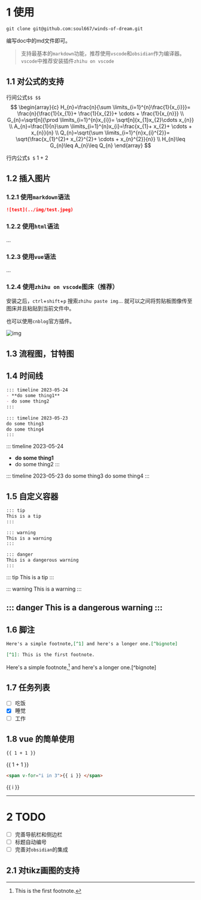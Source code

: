 # 1 使用
```shell
git clone git@github.com:soul667/winds-of-dream.git
```
编写doc中的md文件即可。


> 支持最基本的`markdown`功能，推荐使用`vscode`和`obsidian`作为编译器。`vscode`中推荐安装插件`zhihu on vscode`
## 1.1 对公式的支持
行间公式`$$ $$`
$$
\begin{array}{c} 
  H_{n}=\frac{n}{\sum \limits_{i=1}^{n}\frac{1}{x_{i}}}= \frac{n}{\frac{1}{x_{1}}+ \frac{1}{x_{2}}+ \cdots + \frac{1}{x_{n}}} \\ G_{n}=\sqrt[n]{\prod \limits_{i=1}^{n}x_{i}}= \sqrt[n]{x_{1}x_{2}\cdots x_{n}} \\ A_{n}=\frac{1}{n}\sum \limits_{i=1}^{n}x_{i}=\frac{x_{1}+ x_{2}+ \cdots + x_{n}}{n} \\ Q_{n}=\sqrt{\sum \limits_{i=1}^{n}x_{i}^{2}}= \sqrt{\frac{x_{1}^{2}+ x_{2}^{2}+ \cdots + x_{n}^{2}}{n}} \\ H_{n}\leq G_{n}\leq A_{n}\leq Q_{n} 
\end{array}
$$

行内公式`$ $` $1+2$
## 1.2 插入图片
### 1.2.1 使用`markdown`语法

```markdown
![test](../img/test.jpeg)
```
<!-- > 此方法不支持图片缩放和图像标注 -->

### 1.2.2 使用`html`语法
...
### 1.2.3 使用`vue`语法
...


### 1.2.4 使用`zhihu on vscode`图床（推荐）
安装之后，`ctrl`+`shift`+`p` 搜索`zhihu paste img`...
就可以之间将剪贴板图像传至图床并且粘贴到当前文件中。

也可以使用`cnblog`官方插件。

![img](https://img2023.cnblogs.com/blog/2712141/202308/2712141-20230823124535346-1141819917.png)

## 1.3 流程图，甘特图
## 1.4 时间线
```markdown
::: timeline 2023-05-24
- **do some thing1**
- do some thing2
:::
 
::: timeline 2023-05-23
do some thing3
do some thing4
:::
```
::: timeline 2023-05-24
- **do some thing1**
- do some thing2
:::
 
::: timeline 2023-05-23
do some thing3
do some thing4
:::

## 1.5 自定义容器
```markdown
::: tip
This is a tip
:::

::: warning
This is a warning
:::

::: danger
This is a dangerous warning
:::
```

::: tip
This is a tip
:::

::: warning
This is a warning
:::

::: danger
This is a dangerous warning
:::
---

## 1.6 脚注
```markdown
Here's a simple footnote,[^1] and here's a longer one.[^bignote]

[^1]: This is the first footnote.
```
Here's a simple footnote,[^1] and here's a longer one.[^bignote]

[^1]: This is the first footnote.
## 1.7 任务列表
- [ ] 吃饭
- [x] 睡觉
- [ ] 工作

## 1.8 vue 的简单使用
```markdown
{{ 1 + 1 }}
```

{{ 1 + 1 }}

```markdown
<span v-for="i in 3">{{ i }} </span>
```

<span v-for="i in 3">{{ i }} </span>


---
# 2 TODO
- [ ] 完善导航栏和侧边栏
- [ ] 标题自动编号
- [ ] 完善对`obsidian`的集成
## 2.1 对tikz画图的支持
